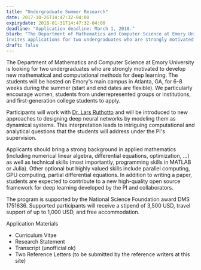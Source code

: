 ```yaml
---
title: "Undergraduate Summer Research"
date: 2017-10-26T14:47:32-04:00
expirydate: 2018-01-31T14:47:32-04:00
deadline: "Application deadline: March 1, 2018."
blurb: "The Department of Mathematics and Computer Science at Emory University
invites applications for two undergraduates who are strongly motivated to develop new mathematical and computational methods for deep learning during a 6-8 week summer research experience...."
draft: false
---
```


The Department of Mathematics and Computer Science at Emory University is looking for two undergraduates who are strongly motivated to develop new mathematical and computational methods for deep learning. The students will be hosted on Emory's main campus in Atlanta, GA, for 6-8 weeks during the summer (start and end dates are flexible). We particularly encourage women, students from underrepresented groups or institutions, and first-generation college students to apply.

Participants will work with [Dr. Lars Ruthotto](http://www.mathcs.emory.edu/~lruthot/) and will be introduced to new approaches to designing deep neural networks by modeling them as dynamical systems. This interpretation leads to intriguing computational and analytical questions that the students will address under the PI's supervision. 

Applicants should bring a strong background in applied mathematics (including numerical linear algebra, differential equations, optimization, ...) as well as technical skills (most importantly, programming skills in MATLAB or Julia). Other optional but highly valued skills include parallel computing, GPU computing, partial differential equations. In addition to writing a paper, students are expected to contribute to a new high-quality open source framework for deep learning developed by the PI and collaborators. 

The program is supported by the National Science Foundation award DMS 1751636. Supported participants will receive a  stipend of 3,500 USD,  travel support of up to 1,000 USD, and free accommodation. 


Application Materials
- Curriculum Vitae
- Research Statement
- Transcript (unofficial ok)
- Two Reference Letters (to be submitted by the reference writers at this site)



